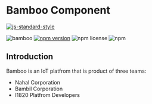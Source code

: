 # Bamboo Component
[![js-standard-style](https://cdn.rawgit.com/feross/standard/master/badge.svg)](http://standardjs.com)

![bamboo](https://img.shields.io/badge/bambil-bamboo-orange.svg?style=flat-square)
[![npm version](https://img.shields.io/npm/v/@ibamboo/component.svg?style=flat-square)](https://www.npmjs.com/package/@ibamboo/api)
![npm license](https://img.shields.io/npm/l/@ibamboo/component.svg?style=flat-square)
![npm](https://img.shields.io/npm/dw/@ibamboo/component.svg?style=flat-square)

## Introduction
Bamboo is an IoT platfrom that is product of three teams:

* Nahal Corporation
* Bambil Corporation
* I1820 Platfrom Developers
